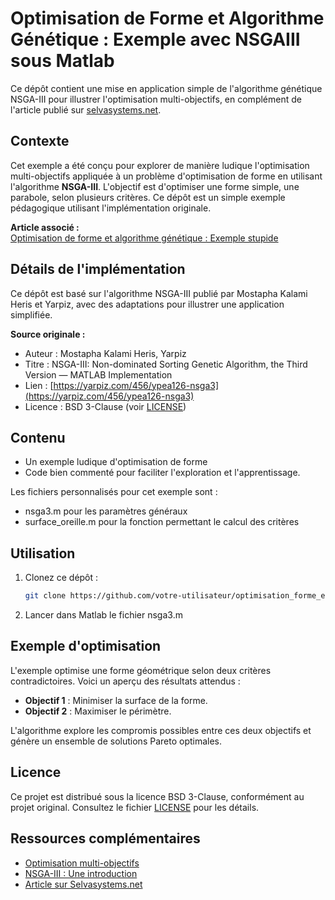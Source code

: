 
# Optimisation de Forme et Algorithme Génétique : Exemple avec NSGAIII sous Matlab

Ce dépôt contient une mise en application simple de l'algorithme génétique NSGA-III pour illustrer l'optimisation multi-objectifs, en complément de l'article publié sur [selvasystems.net](https://selvasystems.net/optimisation-de-forme-et-algorithme-genetique-et-exemple-stupide).

## Contexte

Cet exemple a été conçu pour explorer de manière ludique l'optimisation multi-objectifs appliquée à un problème d'optimisation de forme en utilisant l'algorithme **NSGA-III**. 
L'objectif est d'optimiser une forme simple, une parabole, selon plusieurs critères. Ce dépôt est un simple exemple pédagogique utilisant l'implémentation originale.

**Article associé :**  
[Optimisation de forme et algorithme génétique : Exemple stupide](https://selvasystems.net/optimisation-de-forme-et-algorithme-genetique-et-exemple-stupide)

## Détails de l'implémentation

Ce dépôt est basé sur l'algorithme NSGA-III publié par Mostapha Kalami Heris et Yarpiz, avec des adaptations pour illustrer une application simplifiée.

**Source originale :**
- Auteur : Mostapha Kalami Heris, Yarpiz
- Titre : NSGA-III: Non-dominated Sorting Genetic Algorithm, the Third Version — MATLAB Implementation
- Lien : [https://yarpiz.com/456/ypea126-nsga3](https://yarpiz.com/456/ypea126-nsga3)
- Licence : BSD 3-Clause (voir [LICENSE](./LICENSE))

## Contenu

- Un exemple ludique d'optimisation de forme
- Code bien commenté pour faciliter l'exploration et l'apprentissage.

Les fichiers personnalisés pour cet exemple sont : 
- nsga3.m pour les paramètres généraux
- surface_oreille.m pour la fonction permettant le calcul des critères

## Utilisation

1. Clonez ce dépôt :
   ```bash
   git clone https://github.com/votre-utilisateur/optimisation_forme_exemple_NSGAIII.git
   ```
2. Lancer dans Matlab le fichier nsga3.m

## Exemple d'optimisation

L'exemple optimise une forme géométrique selon deux critères contradictoires. Voici un aperçu des résultats attendus :

- **Objectif 1** : Minimiser la surface de la forme.
- **Objectif 2** : Maximiser le périmètre.

L'algorithme explore les compromis possibles entre ces deux objectifs et génère un ensemble de solutions Pareto optimales.

## Licence

Ce projet est distribué sous la licence BSD 3-Clause, conformément au projet original. Consultez le fichier [LICENSE](./LICENSE) pour les détails.

## Ressources complémentaires

- [Optimisation multi-objectifs](https://en.wikipedia.org/wiki/Multi-objective_optimization)
- [NSGA-III : Une introduction](https://yarpiz.com/456/ypea126-nsga3)
- [Article sur Selvasystems.net](https://selvasystems.net/optimisation-de-forme-et-algorithme-genetique-et-exemple-stupide)
